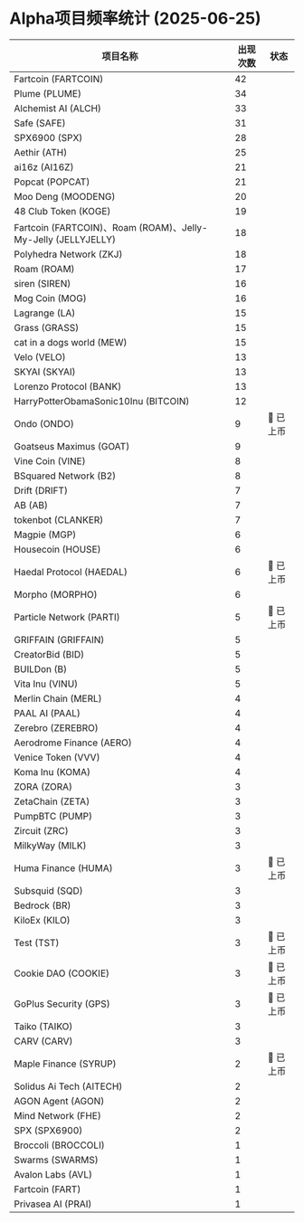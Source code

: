 # Alpha项目频率统计 (2025-06-25)

| 项目名称 | 出现次数 | 状态 |
| --- | --- | --- |
| Fartcoin (FARTCOIN) | 42 |  |
| Plume (PLUME) | 34 |  |
| Alchemist AI (ALCH) | 33 |  |
| Safe (SAFE) | 31 |  |
| SPX6900 (SPX) | 28 |  |
| Aethir (ATH) | 25 |  |
| ai16z (AI16Z) | 21 |  |
| Popcat (POPCAT) | 21 |  |
| Moo Deng (MOODENG) | 20 |  |
| 48 Club Token (KOGE) | 19 |  |
| Fartcoin (FARTCOIN)、Roam (ROAM)、Jelly-My-Jelly (JELLYJELLY) | 18 |  |
| Polyhedra Network (ZKJ) | 18 |  |
| Roam (ROAM) | 17 |  |
| siren (SIREN) | 16 |  |
| Mog Coin (MOG) | 16 |  |
| Lagrange (LA) | 15 |  |
| Grass (GRASS) | 15 |  |
| cat in a dogs world (MEW) | 15 |  |
| Velo (VELO) | 13 |  |
| SKYAI (SKYAI) | 13 |  |
| Lorenzo Protocol (BANK) | 13 |  |
| HarryPotterObamaSonic10Inu (BITCOIN) | 12 |  |
| Ondo (ONDO) | 9 | 🔔 已上币 |
| Goatseus Maximus (GOAT) | 9 |  |
| Vine Coin (VINE) | 8 |  |
| BSquared Network (B2) | 8 |  |
| Drift (DRIFT) | 7 |  |
| AB (AB) | 7 |  |
| tokenbot (CLANKER) | 7 |  |
| Magpie (MGP) | 6 |  |
| Housecoin (HOUSE) | 6 |  |
| Haedal Protocol (HAEDAL) | 6 | 🔔 已上币 |
| Morpho (MORPHO) | 6 |  |
| Particle Network (PARTI) | 5 | 🔔 已上币 |
| GRIFFAIN (GRIFFAIN) | 5 |  |
| CreatorBid (BID) | 5 |  |
| BUILDon (B) | 5 |  |
| Vita Inu (VINU) | 5 |  |
| Merlin Chain (MERL) | 4 |  |
| PAAL AI (PAAL) | 4 |  |
| Zerebro (ZEREBRO) | 4 |  |
| Aerodrome Finance (AERO) | 4 |  |
| Venice Token (VVV) | 4 |  |
| Koma Inu (KOMA) | 4 |  |
| ZORA (ZORA) | 3 |  |
| ZetaChain (ZETA) | 3 |  |
| PumpBTC (PUMP) | 3 |  |
| Zircuit (ZRC) | 3 |  |
| MilkyWay (MILK) | 3 |  |
| Huma Finance (HUMA) | 3 | 🔔 已上币 |
| Subsquid (SQD) | 3 |  |
| Bedrock (BR) | 3 |  |
| KiloEx (KILO) | 3 |  |
| Test (TST) | 3 | 🔔 已上币 |
| Cookie DAO (COOKIE) | 3 | 🔔 已上币 |
| GoPlus Security (GPS) | 3 | 🔔 已上币 |
| Taiko (TAIKO) | 3 |  |
| CARV (CARV) | 3 |  |
| Maple Finance (SYRUP) | 2 | 🔔 已上币 |
| Solidus Ai Tech (AITECH) | 2 |  |
| AGON Agent (AGON) | 2 |  |
| Mind Network (FHE) | 2 |  |
| SPX (SPX6900) | 2 |  |
| Broccoli (BROCCOLI) | 1 |  |
| Swarms (SWARMS) | 1 |  |
| Avalon Labs (AVL) | 1 |  |
| Fartcoin (FART) | 1 |  |
| Privasea AI (PRAI) | 1 |  |
